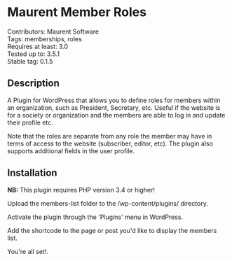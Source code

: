 # Maurent Member Roles #
Contributors: Maurent Software  
Tags: memberships, roles  
Requires at least: 3.0  
Tested up to: 3.5.1  
Stable tag: 0.1.5  



## Description ##
A Plugin for WordPress that allows you to define roles for members within an organization, such as President, Secretary, etc. 
Useful if the website is for a society or organization and the members are able to log in and update their profile etc.

Note that the roles are separate from any role the member may have in terms of access to the website (subscriber, editor, etc).
The plugin also supports additional fields in the user profile.

## Installation ##
**NB:** This plugin requires PHP version 3.4 or higher! 

Upload the members-list folder to the /wp-content/plugins/ directory.

Activate the plugin through the 'Plugins' menu in WordPress.

Add the shortcode to the page or post you'd like to display the members list.

You're all set!.

